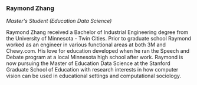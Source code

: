 ### Raymond Zhang

*Master's Student (Education Data Science)*

Raymond Zhang received a Bachelor of Industrial Engineering degree from the University of Minnesota - Twin Cities. Prior to graduate school Raymond worked as an engineer in various functional areas at both 3M and Chewy.com. His love for education developed when he ran the Speech and Debate program at a local Minnesota high school after work. Raymond is now pursuing the Master of Education Data Science at the Stanford Graduate School of Education with research interests in how computer vision can be used in educational settings and computational sociology.
